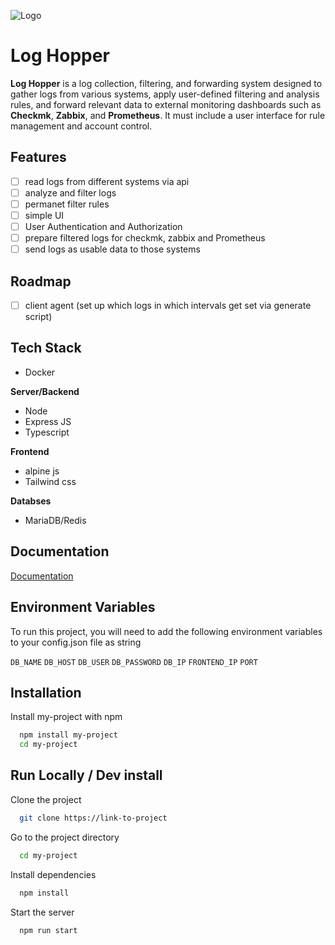 
![Logo](https://dev-to-uploads.s3.amazonaws.com/uploads/articles/th5xamgrr6se0x5ro4g6.png)


# Log Hopper

**Log Hopper** is a log collection, filtering, and forwarding system designed to gather logs from various systems, apply user-defined filtering and analysis rules, and forward relevant data to external monitoring dashboards such as **Checkmk**, **Zabbix**, and **Prometheus**. It must include a user interface for rule management and account control.


## Features
 
- [ ] read logs from different systems via api
- [ ] analyze and filter logs 
- [ ] permanet filter rules
- [ ] simple UI
- [ ] User Authentication and Authorization
- [ ] prepare filtered logs for checkmk, zabbix and Prometheus 
- [ ] send logs as usable data to those systems  

## Roadmap
- [ ] client agent (set up which logs in which intervals get set via generate script)
## Tech Stack

- Docker

**Server/Backend**
- Node
- Express JS
- Typescript

**Frontend**
- alpine js
- Tailwind css

**Databses**
- MariaDB/Redis

## Documentation

[Documentation](./docs/index.md)


## Environment Variables

To run this project, you will need to add the following environment variables to your config.json file as string

`DB_NAME`
`DB_HOST`
`DB_USER`
`DB_PASSWORD`
`DB_IP`
`FRONTEND_IP`
`PORT`



## Installation

Install my-project with npm

```bash
  npm install my-project
  cd my-project
```
    
## Run Locally / Dev install

Clone the project

```bash
  git clone https://link-to-project
```

Go to the project directory

```bash
  cd my-project
```

Install dependencies

```bash
  npm install
```

Start the server

```bash
  npm run start
```

